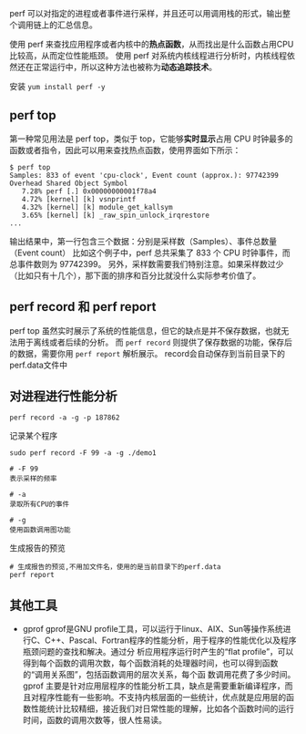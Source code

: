 perf 可以对指定的进程或者事件进行采样，并且还可以用调用栈的形式，输出整个调用链上的汇总信息。

使用 perf 来查找应用程序或者内核中的**热点函数**，从而找出是什么函数占用CPU比较高，从而定位性能瓶颈。
使用 perf 对系统内核线程进行分析时，内核线程依然还在正常运行中，所以这种方法也被称为**动态追踪技术**。


安装
`yum install perf -y`


##  perf top
第一种常见用法是 perf top，类似于 top，它能够**实时显示**占用 CPU 时钟最多的函数或者指令，因此可以用来查找热点函数，使用界面如下所示：
```
$ perf top
Samples: 833 of event 'cpu-clock', Event count (approx.): 97742399
Overhead Shared Object Symbol
   7.28% perf [.] 0x00000000001f78a4
   4.72% [kernel] [k] vsnprintf
   4.32% [kernel] [k] module_get_kallsym
   3.65% [kernel] [k] _raw_spin_unlock_irqrestore
...
```
输出结果中，第一行包含三个数据：分别是采样数（Samples）、事件总数量（Event count）
比如这个例子中，perf 总共采集了 833 个 CPU 时钟事件，而总事件数则为 97742399。
另外，采样数需要我们特别注意。如果采样数过少（比如只有十几个），那下面的排序和百分比就没什么实际参考价值了。


## perf record 和 perf report
perf top 虽然实时展示了系统的性能信息，但它的缺点是并不保存数据，也就无法用于离线或者后续的分析。
而 `perf record` 则提供了保存数据的功能，保存后的数据，需要你用 `perf report` 解析展示。
record会自动保存到当前目录下的perf.data文件中

## 对进程进行性能分析
```
perf record -a -g -p 187862
```
记录某个程序
```
sudo perf record -F 99 -a -g ./demo1

# -F 99 
表示采样的频率 

# -a
录取所有CPU的事件

# -g
使用函数调用图功能
```

生成报告的预览
```
# 生成报告的预览,不用加文件名，使用的是当前目录下的perf.data
perf report
```




## 其他工具
* gprof
gprof是GNU profile工具，可以运行于linux、AIX、Sun等操作系统进行C、C++、Pascal、Fortran程序的性能分析，用于程序的性能优化以及程序瓶颈问题的查找和解决。通过分 析应用程序运行时产生的“flat profile”，可以得到每个函数的调用次数，每个函数消耗的处理器时间，也可以得到函数的“调用关系图”，包括函数调用的层次关系，每个函 数调用花费了多少时间。
gprof 主要是针对应用层程序的性能分析工具，缺点是需要重新编译程序，而且对程序性能有一些影响。不支持内核层面的一些统计，优点就是应用层的函数性能统计比较精细，接近我们对日常性能的理解，比如各个函数时间的运行时间，函数的调用次数等，很人性易读。   





